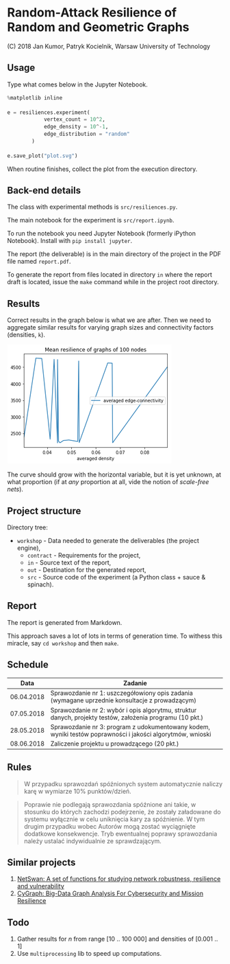 Random-Attack Resilience of Random and Geometric Graphs
=======================================================

(C) 2018 Jan Kumor, Patryk Kocielnik, Warsaw University of Technology

## Usage

Type what comes below in the Jupyter Notebook.

```python
%matplotlib inline

e = resiliences.experiment(
            vertex_count = 10^2,
            edge_density = 10^-1,
            edge_distribution = "random"
        )

e.save_plot("plot.svg")

```

When routine finishes, collect the plot from the execution directory.

## Back-end details

The class with experimental methods is `src/resiliences.py`.

The main notebook for the experiment is `src/report.ipynb`.

To run the notebook you need Jupyter Notebook (formerly iPython Notebook). Install with `pip install jupyter`.

The report (the deliverable) is in the main directory of the project in the PDF file named `report.pdf`.

To generate the report from files located in directory `in` where the report draft is located, issue the `make` command while in the project root directory.

## Results

Correct results in the graph below is what we are after. Then we need to aggregate similar results for varying graph sizes and connectivity factors (densities, `k`).

![Sample results](workshop/src/graphs/erdos_100.png)

The curve should grow with the horizontal variable, but it is yet unknown, at what proportion (if at *any* proportion at all, vide the notion of *scale-free nets*).

## Project structure

Directory tree:

- `workshop` - Data needed to generate the deliverables (the project engine),
  - `contract` - Requirements for the project,
  - `in` - Source text of the report,
  - `out` - Destination for the generated report,
  - `src` - Source code of the experiment (a Python class + sauce & spinach).

## Report

The report is generated from Markdown.

This approach saves a lot of lots in terms of generation time. To withess this miracle, say `cd workshop` and then `make`.

## Schedule

| Data       | Zadanie                                                                                                    |
|------------|------------------------------------------------------------------------------------------------------------|
| 06.04.2018 | Sprawozdanie nr 1: uszczegółowiony opis zadania (wymagane uprzednie konsultacje z prowadzącym)             |
| 07.05.2018 | Sprawozdanie nr 2: wybór i opis algorytmu, struktur danych, projekty testów, założenia programu (10 pkt.)  |
| 28.05.2018 | Sprawozdanie nr 3: program z udokumentowany kodem, wyniki testów poprawności i jakości algorytmów, wnioski |
| 08.06.2018 | Zaliczenie projektu u prowadzącego (20 pkt.)                                                               |

## Rules

> W przypadku sprawozdań spóźnionych system automatycznie naliczy karę w wymiarze 10% punktów/dzień.

> Poprawie nie podlegają sprawozdania spóźnione ani takie, w stosunku do których zachodzi podejrzenie, że zostały załadowane do systemu wyłącznie w celu uniknięcia kary za spóźnienie. W tym drugim przypadku wobec Autorów mogą zostać wyciągnięte dodatkowe konsekwencje. Tryb ewentualnej poprawy sprawozdania należy ustalać indywidualnie ze sprawdzającym.

## Similar projects

1. [NetSwan: A set of functions for studying network robustness, resilience and vulnerability](https://cran.r-project.org/web/packages/NetSwan/NetSwan.pdf)
2. [CyGraph: Big-Data Graph Analysis For Cybersecurity and Mission Resilience](https://resources.sei.cmu.edu/library/asset-view.cfm?assetid=512156)

## Todo

1. Gather results for $n$ from range [10 .. 100 000] and densities of [0.001 .. 1]
1. Use `multiprocessing` lib to speed up computations.
